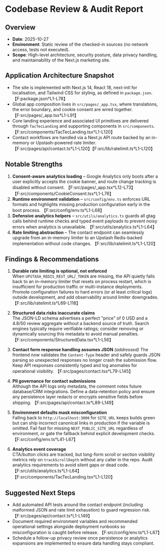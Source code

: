 # Codebase Review & Audit Report

## Overview
- **Date**: 2025-10-27
- **Environment**: Static review of the checked-in sources (no network access, tests not executed).
- **Scope**: High-level architecture, security posture, data privacy handling, and maintainability of the Next.js marketing site.

## Application Architecture Snapshot
- The site is implemented with Next.js 14, React 18, next-intl for localisation, and Tailwind CSS for styling, as defined in `package.json`. 【F:package.json†L1-L78】
- Global app composition lives in `src/pages/_app.tsx`, where translations, the error boundary, and cookie consent are wired together. 【F:src/pages/_app.tsx†L1-L91】
- Core landing experience and associated UI primitives are delivered through `TacTecLanding` and supporting components in `src/components`. 【F:src/components/TacTecLanding.tsx†L1-L120】
- Contact workflows are handled via a Next.js API route backed by an in-memory or Upstash-powered rate limiter. 【F:src/pages/api/contact.ts†L1-L120】【F:src/lib/ratelimit.ts†L1-L120】

## Notable Strengths
1. **Consent-aware analytics loading** – Google Analytics only boots after a user explicitly accepts the cookie banner, and route change tracking is disabled without consent. 【F:src/pages/_app.tsx†L12-L73】【F:src/components/CookieConsent.tsx†L1-L76】
2. **Runtime environment validation** – `src/config/env.ts` enforces URL formats and highlights missing production configuration early in the boot process. 【F:src/config/env.ts†L1-L68】
3. **Defensive analytics helpers** – `src/utils/analytics.ts` guards all gtag calls behind runtime checks and typed event payloads to prevent noisy errors when analytics is unavailable. 【F:src/utils/analytics.ts†L1-L64】
4. **Rate limiting abstraction** – The contact endpoint can seamlessly upgrade from an in-memory limiter to an Upstash Redis-backed implementation without code changes. 【F:src/lib/ratelimit.ts†L1-L120】

## Findings & Recommendations
1. **Durable rate limiting is optional, not enforced**  
   When `UPSTASH_REDIS_REST_URL`/`_TOKEN` are missing, the API quietly falls back to an in-memory limiter that resets on process restart, which is insufficient for production traffic or multi-instance deployments. Promote configuration failures to hard errors (or at least critical logs) outside development, and add observability around limiter downgrades. 【F:src/lib/ratelimit.ts†L69-L118】

2. **Structured data risks inaccurate claims**  
   The JSON-LD schema advertises a perfect "price" of 0 USD and a 4.8/50 review aggregate without a backend source of truth. Search engines typically require verifiable ratings; consider removing or dynamically sourcing this metadata to avoid manual penalties. 【F:src/components/StructuredData.tsx†L1-L56】

3. **Contact form response handling assumes JSON** _(addressed)_
   The frontend now validates the `Content-Type` header and safely guards JSON parsing so unexpected responses no longer crash the submission flow. Keep API responses consistently typed and log anomalies for operational visibility. 【F:src/pages/contact.tsx†L79-L145】

4. **PII governance for contact submissions**  
   Although the API logs only metadata, the comment notes future database/CRM integrations. Define a data-retention policy and ensure any persistence layer redacts or encrypts sensitive fields before shipping. 【F:src/pages/api/contact.ts†L89-L149】

5. **Environment defaults mask misconfiguration**  
   Falling back to `http://localhost:3000` for `SITE_URL` keeps builds green but can ship incorrect canonical links in production if the variable is omitted. Fail fast for missing `NEXT_PUBLIC_SITE_URL` regardless of environment, or gate the fallback behind explicit development checks. 【F:src/config/env.ts†L41-L67】

6. **Analytics event coverage**  
   CTA/button clicks are tracked, but long-form scroll or section visibility metrics rely on `trackScrollDepth` without any caller in the repo. Audit analytics requirements to avoid silent gaps or dead code. 【F:src/utils/analytics.ts†L1-L64】【F:src/components/TacTecLanding.tsx†L1-L120】

## Suggested Next Steps
- Add automated API tests around the contact endpoint (including malformed JSON and rate limit exhaustion) to guard regression risk. 【F:src/pages/api/contact.ts†L1-L149】
- Document required environment variables and recommended operational settings alongside deployment runbooks so misconfiguration is caught before release. 【F:src/config/env.ts†L1-L67】
- Schedule a follow-up privacy review once persistence or analytics expansions are implemented to ensure data handling stays compliant.


